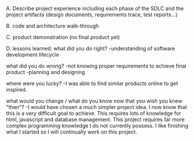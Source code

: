 A. Describe project experience including each phase of the SDLC and the project artifacts (design documents, requirements trace, test reports...)

B. code and architecture walk-through

C. product demonstration (no final product yet)

D. lessons learned:
what did you do right?
  -understanding of software development lifecycle
  
what did you do wrong?
  -not knowing proper requirements to achieve final product
  -planning and designing

where were you lucky?
  -I was able to find similar products online to get inspired.
  
what would you change / what do you know now that you wish you knew "then"?
  -I would have chosen a much simpler project idea. I now know that this is a very difficult goal to achieve. This requires lots of knowledge for html, javascript and database management. This project requires far more complex programming knowledge I do not currently possess. I like finishing what I started so I will continually work on this project.
